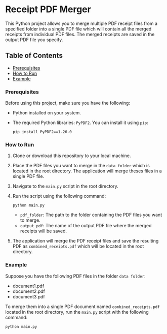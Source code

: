 # Receipt PDF Merger

This Python project allows you to merge multiple PDF receipt files from a specified folder into a single PDF file which will contain all the merged receipts from individual PDF files. The merged receipts are saved in the output PDF file you specify.

## Table of Contents
- [Prerequisites](#prerequisites)
- [How to Run](#how-to-run)
- [Example](#example)

### Prerequisites
Before using this project, make sure you have the following:

- Python installed on your system.
- The required Python libraries: `PyPDF2`. You can install it using `pip`:

    ```
    pip install PyPDF2==1.26.0
    ```

### How to Run

1. Clone or download this repository to your local machine.

2. Place the PDF files you want to merge in the `data folder` which is located in the root directory. The application will merge theses files in a single PDF file.

3. Navigate to the `main.py` script in the root directory.

4. Run the script using the following command:

    ```
    python main.py
    ```

    - `pdf_folder`: The path to the folder containing the PDF files you want to merge.
    - `output_pdf`: The name of the output PDF file where the merged receipts will be saved.

5. The application will merge the PDF receipt files and save the resulting PDF as `combined_receipts.pdf` which will be located in the root directory.

### Example

Suppose you have the following PDF files in the folder `data folder`:

- document1.pdf
- document2.pdf
- document3.pdf

To merge them into a single PDF document named `combined_receipts.pdf` located in the root directory, run the `main.py` script with the following command:

```terminal
python main.py

